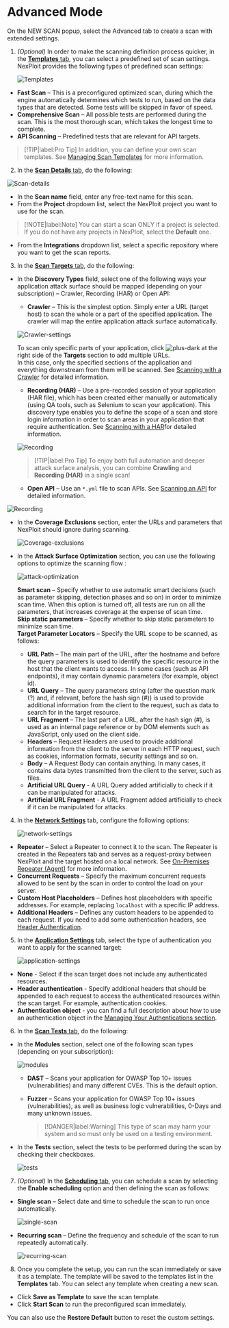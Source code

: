 # Advanced Mode
On the NEW SCAN popup, select the Advanced tab to create a scan with extended settings.
1. _(Optional)_ In order to make the scanning definition process quicker, in the <u>**Templates** tab</u>, you can select a predefined set of scan settings. NexPloit provides the following types of predefined scan settings:

    ![Templates](media/templates.png ':size=45%')

* **Fast Scan** – This is a preconfigured optimized scan, during which the engine automatically determines which tests to run, based on the data types that are detected. Some tests will be skipped in favor of speed.
* **Comprehensive Scan** – All possible tests are performed during the scan. This is the most thorough scan, which takes the longest time to complete.
* **API Scanning** – Predefined tests that are relevant for API targets.

>[!TIP|label:Pro Tip]
In addition, you can define your own scan templates. See [Managing Scan Templates](guide/np-web-ui/scanning/managing-scan-templates.md) for more information.

2. In the <u> **Scan Details** tab</U>, do the following:

 ![Scan-details](media/scan-details.png ':size=45%')

* In the **Scan name** field, enter any free-text name for this scan.
* From the **Project** dropdown list, select the NexPloit project you want to use for the scan.

>[!NOTE|label:Note]
You can start a scan ONLY if a project is selected. If you do not have any projects in NexPloit, select the **Default** one.

* From the **Integrations** dropdown list, select a specific repository where you want to get the scan reports.

3. In the <u>**Scan Targets** tab</u>, do the following:
* In the **Discovery Types** field, select one of the following ways your application attack surface should be mapped (depending on your subscription) – Crawler, Recording (HAR) or Open API: 
  * **Crawler** – This is the simplest option. Simply enter a URL (target host) to scan the whole or a part of the specified application. The crawler will map the entire application attack surface automatically.

  ![Crawler-settings](media/crawler.png ':size=45%')

   To scan only specific parts of your application, click  ![plus-dark](media/plus-dark.png ':size=3%') at the right side of the **Targets** section to add multiple URLs.<br> In this case, only the specified sections of the application and everything downstream from them will be scanned. See [Scanning with a Crawler](/guide/np-web-ui/scanning/discovery-types/crawler.md) for detailed information.

  * **Recording (HAR)** – Use a pre-recorded session of your application (HAR file), which has been created either manually or automatically (using QA tools, such as Selenium to scan your application). This discovery type enables you to define the scope of a scan and store login information in order to scan areas in your application that require authentication. See [Scanning with a HAR](/guide/np-web-ui/scanning/discovery-types/har.md)for detailed information.

  ![Recording](media/recording-har.png ':size=45%')

  >[!TIP|label:Pro Tip]
  To enjoy both full automation and deeper attack surface analysis, you can combine **Crawling** and **Recording (HAR)** in a single scan!

  * **Open API** – Use an `*.yml` file to scan APIs. See [Scanning an API](/guide/np-web-ui/scanning/discovery-types/open-api.md) for detailed information.

 ![Recording](media/api-scan.png ':size=45%')

* In the **Coverage Exclusions** section, enter the URLs and parameters that NexPloit should ignore during scanning.

    ![Coverage-exclusions](media/coverage-exclusions.png ':size=45%')

* In the **Attack Surface Optimization** section, you can use the following options to optimize the scanning flow :

    ![attack-optimization](media/attack-optimization.png ':size=45%')

  **Smart scan** – Specify whether to use automatic smart decisions (such as parameter skipping, detection phases and so on) in order to minimize scan time. When this option is turned off, all tests are run on all the parameters, that increases coverage at the expense of scan time.<br>
  **Skip static parameters** – Specify whether to skip static parameters to minimize scan time.<br>
  **Target Parameter Locators** – Specify the URL scope to be scanned, as follows:
   - **URL Path** – The main part of the URL, after the hostname and before the query parameters is used to identify the specific resource in the host that the client wants to access. In some cases (such as API endpoints), it may contain dynamic parameters (for example, object id).
   - **URL Query** – The query parameters string (after the question mark (?) and, if relevant, before the hash sign (#)) is used to provide additional information from the client to the request, such as data to search for in the target resource.
   - **URL Fragment** – The last part of a URL, after the hash sign (#), is used as an internal page reference or by DOM elements such as JavaScript, only used on the client side.
   - **Headers** – Request Headers are used to provide additional information from the client to the server in each HTTP request, such as cookies, information formats, security settings and so on.
   - **Body** – A Request Body can contain anything. In many cases, it contains data bytes transmitted from the client to the server, such as files.
   - **Artificial URL Query** - A URL Query added artificially to check if it can be manipulated for attacks. 
   - **Artificial URL Fragment** -  A URL Fragment  added artificially to check if it can be manipulated for attacks. 

4. In the <u>**Network Settings**</u> tab, configure the following options:

    ![network-settings](media/network-settings.png ':size=45%')

* **Repeater** – Select a Repeater to connect it to the scan. The Repeater is created in the Repeaters tab and serves as a request-proxy between NexPloit and the target hosted on a local network.  See [On-Premises Repeater (Agent)](/guide/introduction/deployment-onprem.md) for more information.
* **Concurrent Requests** – Specify the maximum concurrent requests allowed to be sent by the scan in order to control the load on your server.
* **Custom Host Placeholders** – Defines host placeholders with specific addresses. For example, replacing `localhost` with a specific IP address.
* **Additional Headers** – Defines any custom headers to be appended to each request. If you need to add some authentication headers, see [Header Authentication](/guide/np-web-ui/scanning/managing-authentications/types/header-authentication).

5. In the <u>**Application Settings**</u> tab, select the type of authentication you want to apply for the scanned target:

    ![application-settings](media/application-settings.png ':size=45%')

* **None** - Select if the scan target does not include any authenticated resources.
* **Header authentication** - Specify additional headers that should be appended to each request to access the authenticated resources within the scan target. For example, authentication cookies.
* **Authentication object** - you can find a full description about how to use an authentication object in the [Managing Your Authentications section](guide/np-web-ui/scanning/managing-authentications/managing-your-authentications.md).

6. In the <u>**Scan Tests** tab</u>, do the following:
* In the **Modules** section, select one of the following scan types (depending on your subscription):

    ![modules](media/modules.png ':size=45%')

  * **DAST** – Scans your application for OWASP Top 10+ issues (vulnerabilities) and many different CVEs. This is the default option.
  * **Fuzzer** – Scans your application for OWASP Top 10+ issues (vulnerabilities), as well as business logic vulnerabilities, 0-Days and many unknown issues.

    >[!DANGER|label:Warning]
    This type of scan may harm your system and so must only be used on a testing environment.

* In the **Tests** section, select the tests to be performed during the scan by checking their checkboxes.

    ![tests](media/tests.png ':size=45%')

7. _(Optional)_ In the <u>**Scheduling** tab</u>, you can schedule a scan by selecting the **Enable scheduling** option and then defining the scan as follows:
* **Single scan** – Select date and time to schedule the scan to run once automatically.

    ![single-scan](media/single-scan.png ':size=45%')

* **Recurring scan** – Define the frequency and schedule of the scan to run repeatedly automatically.

    ![recurring-scan](media/recurring-scan.png ':size=45%')

8. Once you complete the setup, you can run the scan immediately or save it as a template. The template will be saved to the templates list in the **Templates** tab.  You can select any template when creating a new scan.

* Click **Save as Template** to save the scan template.
* Click **Start Scan** to run the preconfigured scan immediately.

You can also use the **Restore Default** button to reset the custom settings.